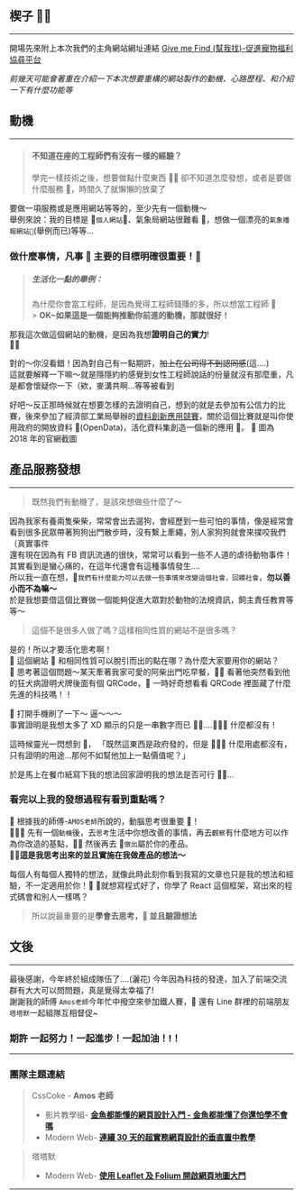 ## 楔子 

---

開場先來附上本次我們的主角網站網址連結
[Give me Find (幫我找)-促進寵物福利協尋平台](http://givemefind.tzeng17.com)

_前幾天可能會著重在介紹一下本次想要重構的網站製作的動機、心路歷程、和介紹一下有什麼功能等_

## 動機

---

> #### 不知道在座的工程師們有沒有一樣的經驗？<br/>
>
> 學完一樣技術之後，想要做點什麼東西  卻不知道怎麼發想，或者是要做什麼服務 ，時間久了就懶懶的放棄了<br/>

要做一項服務或是應用網站等等的，至少先有一個動機～<br/>
舉例來說：我的目標是 `個人網站`、氣象局網站很難看 ，想做一個漂亮的`氣象播報網站`(舉例而已)等等...<br/>

### 做什麼事情，凡事  主要的目標明確很重要！<br/>

> ##### 生活化一點的舉例：<br/>
>
> 為什麼你會當工程師，是因為覺得工程師錢賺的多，所以想當工程師 <br/> > **OK~如果這是一個能夠推動你前進的動機，那就很好！**<br/>

那我這次做這個網站的動機，是因為我想**證明自己的實力**!<br/>

對的～你沒看錯！因為對自己有一點期許，~~加上在公司得不到認同感~~(這....)<br/>
這就要解釋一下嘛～就是隱隱約約感覺到女性工程師說話的份量就沒有那麼重，凡是都會懷疑你一下（欸，麥溝共啊...等等被看到<br/>

好吧～反正那時候就在想要怎樣的去證明自己，想到的就是去參加有公信力的比賽，後來參加了經濟部工業局舉辦的[資料創新應用競賽](https://opendata-contest.tca.org.tw/purpose.aspx)，關於這個比賽就是叫你使用政府的開放資料 (OpenData)，活化資料集創造一個新的應用 。

圖為 2018 年的官網截圖
![]()

## 產品服務發想

---

> 既然我們有動機了，是該來想做些什麼了～<br/>

因為我家有養兩隻柴柴，常常會出去遛狗，會經歷到一些可怕的事情，像是經常會看到很多民眾帶著狗狗出門散步時，沒有繫上牽繩，別人家狗狗就會來撲咬我們（真實事件<br/>
還有現在因為有 FB 資訊流通的很快，常常可以看到一些不人道的虐待動物事件！其實看到是蠻心痛的，在這年代還會有這種事情發生....<br/>
所以我一直在想，`我們有什麼能力可以去做一些事情來改變這個社會，回饋社會`，**勿以善小而不為嘛～**<br/>
於是我想要借這個比賽做一個能夠促進大眾對於動物的法規資訊，飼主責任教育等等～

> 這個不是很多人做了嗎？這樣相同性質的網站不是很多嗎？<br/>

是的！所以才要活化思考啊！<br/>
 這個網站  和相同性質可以脫引而出的點在哪？為什麼大家要用你的網站？<br/>
 思考著這個問題～某天牽著我家可愛的阿柴出門吃早餐， 看著他突然看到他的狂犬病證明犬牌後面有個 QRCode， 一時好奇想看看 QRCode 裡面藏了什麼先進的科技嗎！！<br/>

 打開手機刷了一下～ 逼～～～<br/>
事實證明是我想太多了 XD 顯示的只是一串數字而已 .... 什麼都沒有！<br/>

這時候靈光一閃想到 ，
「既然這東西是政府發的，但是  什麼用處都沒有，只有證明的用途...那何不如幫他加上一點價值呢？」<br/>

於是馬上在餐巾紙寫下我的想法回家證明我的想法是否可行 ...<br/>

### 看完以上我的發想過程有看到重點嗎？

 根據我的師傅-`AMOS老師`所說的，動腦思考很重要 ！<br/>
 先有一個`動機`後，去`思考`生活中你想改善的事情，再去`觀察`有什麼地方可以作為你改造的基點， 然後再去 `做出`屬於你的產品。<br/>
**這是我思考出來的並且實施在我做產品的想法～**<br/>

每個人有每個人獨特的想法，就像此時此刻你看到我寫的文章也只是我的想法和經驗，不一定適用於你！
 就想寫程式好了，你學了 React 這個框架，寫出來的程式碼會和別人一樣嗎？

> 所以說最重要的是**學會去思考， 並且驗證想法**

## 文後

---

最後感謝，今年終於組成隊伍了....(灑花)
今年因為科技的發達，加入了前端交流群有大大可以問問題，真是覺得太幸福了!<br/>
謝謝我的師傅 `Amos老師`今年忙中撥空來參加鐵人賽， 還有 Line 群裡的前端朋友`塔塔默`一起組隊互相督促~

### 期許 一起努力！一起進步！一起加油！!！

---

### 團隊主題連結

> CssCoke - **Amos 老師**
>
> - 影片教學組- **[金魚都能懂的網頁設計入門 - 金魚都能懂了你還怕學不會嗎](https://ithelp.ithome.com.tw/users/20112550/ironman/2072)**
> - Modern Web- **[連續 30 天的超實務網頁設計的垂直置中教學](https://ithelp.ithome.com.tw/users/20112550/ironman/2092)**

> 塔塔默
>
> - Modern Web- **[使用 Leaflet 及 Folium 開啟網頁地圖大門](https://ithelp.ithome.com.tw/users/20112552/ironman/2074)**

---
